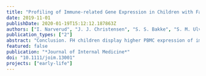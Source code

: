 ```yaml
---
title: "Profiling of Immune-related Gene Expression in Children with Familial Hypercholesterolaemia"
date: 2019-11-01
publishDate: 2020-01-19T15:12:12.187863Z
authors: ["I. Narverud", "J. J. Christensen", "S. S. Bakke", "S. M. Ulven", "A. Rundblad", "P. Aukrust", "T. Espevik", "M. P. Bogsrud", "K. Retterstøl", "T. Ueland", "B. Halvorsen", "K. B. Holven"]
publication_types: ["2"]
abstract: "Conclusion. FH children display higher PBMC expression of immune-related genes mapped to several pathways, including T and B cells, and TNFSF than healthy children. Our results suggest that LDL-C plays an important role in modulating expression of different immune-related genes, and novel data on the involvement of these pathways in the early atherosclerosis may represent future therapeutic targets for prevention of atherosclerotic progression."
featured: false
publication: "*Journal of Internal Medicine*"
doi: "10.1111/joim.13001"
projects: ["early-life"]
---
```


